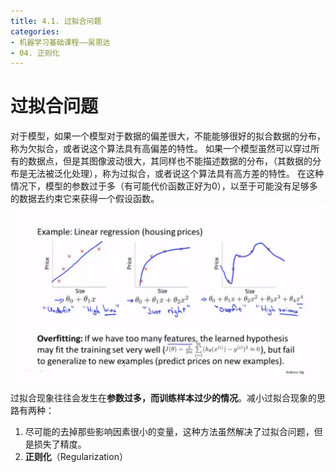 ```yaml
---
title: 4.1. 过拟合问题
categories: 
- 机器学习基础课程——吴恩达
- 04. 正则化
---
```

# 过拟合问题 
对于模型，如果一个模型对于数据的偏差很大，不能能够很好的拟合数据的分布，称为欠拟合，或者说这个算法具有高偏差的特性。 如果一个模型虽然可以穿过所有的数据点，但是其图像波动很大，其同样也不能描述数据的分布，（其数据的分布是无法被泛化处理），称为过拟合，或者说这个算法具有高方差的特性。 在这种情况下，模型的参数过于多（有可能代价函数正好为0），以至于可能没有足够多的数据去约束它来获得一个假设函数。  
![](https://raw.githubusercontent.com/l61012345/Pic/master/img/20201224205854.png)
过拟合现象往往会发生在**参数过多，而训练样本过少的情况**。减小过拟合现象的思路有两种： 
1. 尽可能的去掉那些影响因素很小的变量，这种方法虽然解决了过拟合问题，但是损失了精度。  
2. **正则化**（Regularization）  





